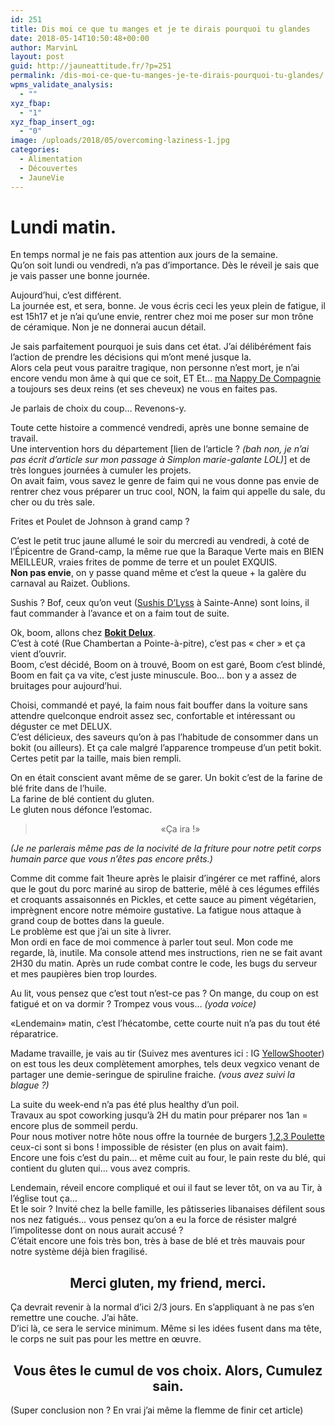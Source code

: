 ```yaml
---
id: 251
title: Dis moi ce que tu manges et je te dirais pourquoi tu glandes
date: 2018-05-14T10:50:48+00:00
author: MarvinL
layout: post
guid: http://jauneattitude.fr/?p=251
permalink: /dis-moi-ce-que-tu-manges-je-te-dirais-pourquoi-tu-glandes/
wpms_validate_analysis:
  - ""
xyz_fbap:
  - "1"
xyz_fbap_insert_og:
  - "0"
image: /uploads/2018/05/overcoming-laziness-1.jpg
categories:
  - Alimentation
  - Découvertes
  - JauneVie
---
```

<div class="current markeddown hide-on-edit js-card-desc js-show-with-desc" dir="auto">
  <h1>
    Lundi matin.
  </h1>
  
  <p>
    En temps normal je ne fais pas attention aux jours de la semaine.<br /> Qu&rsquo;on soit lundi ou vendredi, n&rsquo;a pas d&rsquo;importance. Dès le réveil je sais que je vais passer une bonne journée.
  </p>
  
  <p>
    Aujourd&rsquo;hui, c&rsquo;est différent.<br /> La journée est, et sera, bonne. Je vous écris ceci les yeux plein de fatigue, il est 15h17 et je n&rsquo;ai qu&rsquo;une envie, rentrer chez moi me poser sur mon trône de céramique. Non je ne donnerai aucun détail.
  </p>
  
  <p>
    Je sais parfaitement pourquoi je suis dans cet état. J&rsquo;ai délibérément fais l&rsquo;action de prendre les décisions qui m&rsquo;ont mené jusque la.<br /> Alors cela peut vous paraitre tragique, non personne n&rsquo;est mort, je n&rsquo;ai encore vendu mon âme à qui que ce soit, ET Et… <a href="http://jauneattitude.fr/yellove-is-beautiful/">ma Nappy De Compagnie </a>a toujours ses deux reins (et ses cheveux) ne vous en faites pas.
  </p>
  
  <p>
    Je parlais de choix du coup… Revenons-y.
  </p>
  
  <p>
    Toute cette histoire a commencé vendredi, après une bonne semaine de travail.<br /> Une intervention hors du département [lien de l&rsquo;article ?<em> (bah non, je n&rsquo;ai pas écrit d&rsquo;article sur mon passage à Simplon marie-galante LOL)</em>] et de très longues journées à cumuler les projets.<br /> On avait faim, vous savez le genre de faim qui ne vous donne pas envie de rentrer chez vous préparer un truc cool, NON, la faim qui appelle du sale, du cher ou du très sale.
  </p>
  
  <p>
    Frites et Poulet de Johnson à grand camp ?
  </p>
  
  <p>
    C&rsquo;est le petit truc jaune allumé le soir du mercredi au vendredi, à coté de l&rsquo;Épicentre de Grand-camp, la même rue que la Baraque Verte mais en BIEN MEILLEUR, vraies frites de pomme de terre et un poulet EXQUIS.<br /> <strong>Non pas envie</strong>, on y passe quand même et c&rsquo;est la queue + la galère du carnaval au Raizet. Oublions.
  </p>
  
  <p>
    Sushis ? Bof, ceux qu&rsquo;on veut (<a href="https://www.facebook.com/profile.php?id=1836709729948648&ref=br_rs">Sushis D&rsquo;Lyss</a> à Sainte-Anne) sont loins, il faut commander à l&rsquo;avance et on a faim tout de suite.
  </p>
  
  <p>
    Ok, boom, allons chez <a href="https://www.facebook.com/profile.php?id=1218436084924768&ref=br_rs"><strong>Bokit Delux</strong></a>.<br /> C&rsquo;est à coté (Rue Chambertan a Pointe-à-pitre), c&rsquo;est pas « cher » et ça vient d&rsquo;ouvrir.<br /> Boom, c&rsquo;est décidé, Boom on à trouvé, Boom on est garé, Boom c&rsquo;est blindé, Boom en fait ça va vite, c&rsquo;est juste minuscule. Boo… bon y a assez de bruitages pour aujourd&rsquo;hui.
  </p>
  
  <p>
    Choisi, commandé et payé, la faim nous fait bouffer dans la voiture sans attendre quelconque endroit assez sec, confortable et intéressant ou déguster ce met DELUX.<br /> C&rsquo;est délicieux, des saveurs qu&rsquo;on à pas l&rsquo;habitude de consommer dans un bokit (ou ailleurs). Et ça cale malgré l&rsquo;apparence trompeuse d&rsquo;un petit bokit. Certes petit par la taille, mais bien rempli.
  </p>
  
  <p>
    On en était conscient avant même de se garer. Un bokit c&rsquo;est de la farine de blé frite dans de l&rsquo;huile.<br /> La farine de blé contient du gluten.<br /> Le gluten nous défonce l&rsquo;estomac.
  </p>
  
  <blockquote>
    <p style="text-align: center;">
      «Ça ira !»
    </p>
  </blockquote>
  
  <p>
    <em>(Je ne parlerais même pas de la nocivité de la friture pour notre petit corps humain parce que vous n&rsquo;êtes pas encore prêts.)</em>
  </p>
  
  <p>
    Comme dit comme fait 1heure après le plaisir d&rsquo;ingérer ce met raffiné, alors que le gout du porc mariné au sirop de batterie, mêlé à ces légumes effilés et croquants assaisonnés en Pickles, et cette sauce au piment végétarien, imprègnent encore notre mémoire gustative. La fatigue nous attaque à grand coup de bottes dans la gueule.<br /> Le problème est que j&rsquo;ai un site à livrer.<br /> Mon ordi en face de moi commence à parler tout seul. Mon code me regarde, là, inutile. Ma console attend mes instructions, rien ne se fait avant 2H30 du matin. Après un rude combat contre le code, les bugs du serveur et mes paupières bien trop lourdes.
  </p>
  
  <p>
    Au lit, vous pensez que c&rsquo;est tout n&rsquo;est-ce pas ? On mange, du coup on est fatigué et on va dormir ? Trompez vous vous… <em>(yoda voice)</em>
  </p>
  
  <p>
    «Lendemain» matin, c&rsquo;est l’hécatombe, cette courte nuit n&rsquo;a pas du tout été réparatrice.
  </p>
  
  <p>
    Madame travaille, je vais au tir (Suivez mes aventures ici : IG <a href="http://instagram.com/yellowshotter">YellowShooter</a>) on est tous les deux complètement amorphes, tels deux vegxico venant de partager une demie-seringue de spiruline fraiche. <em>(vous avez suivi la blague ?)</em>
  </p>
  
  <p>
    La suite du week-end n&rsquo;a pas été plus healthy d&rsquo;un poil.<br /> Travaux au spot coworking jusqu’à 2H du matin pour préparer nos 1an = encore plus de sommeil perdu.<br /> Pour nous motiver notre hôte nous offre la tournée de burgers <a href="https://www.facebook.com/123poulette/?ref=br_rs">1,2,3 Poulette</a> ceux-ci sont si bons ! impossible de résister (en plus on avait faim).<br /> Encore une fois c&rsquo;est du pain… et même cuit au four, le pain reste du blé, qui contient du gluten qui… vous avez compris.
  </p>
  
  <p>
    Lendemain, réveil encore compliqué et oui il faut se lever tôt, on va au Tir, à l&rsquo;église tout ça…<br /> Et le soir ? Invité chez la belle famille, les pâtisseries libanaises défilent sous nos nez fatigués… vous pensez qu&rsquo;on a eu la force de résister malgré l&rsquo;impolitesse dont on nous aurait accusé ?<br /> C’était encore une fois très bon, très à base de blé et très mauvais pour notre système déjà bien fragilisé.
  </p>
  
  <h2 style="text-align: center;">
    Merci gluten, my friend, merci.
  </h2>
  
  <p>
    Ça devrait revenir à la normal d&rsquo;ici 2/3 jours. En s&rsquo;appliquant à ne pas s&rsquo;en remettre une couche. J&rsquo;ai hâte.<br /> D&rsquo;ici là, ce sera le service minimum. Même si les idées fusent dans ma tête, le corps ne suit pas pour les mettre en œuvre.
  </p>
  
  <h2 style="text-align: center;">
    Vous êtes le cumul de vos choix. Alors, Cumulez sain.
  </h2>
  
  <p>
    (Super conclusion non ? En vrai j&rsquo;ai même la flemme de finir cet article)
  </p>
</div>